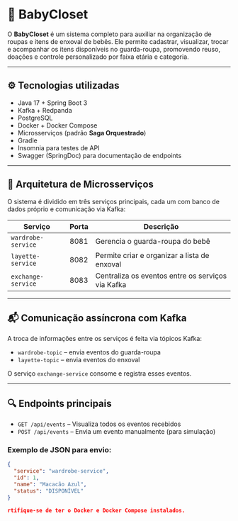 # 👶 BabyCloset

O **BabyCloset** é um sistema completo para auxiliar na organização de roupas e itens de enxoval de bebês. Ele permite cadastrar, visualizar, trocar e acompanhar os itens disponíveis no guarda-roupa, promovendo reuso, doações e controle personalizado por faixa etária e categoria.

---

## ⚙️ Tecnologias utilizadas

- Java 17 + Spring Boot 3
- Kafka + Redpanda
- PostgreSQL
- Docker + Docker Compose
- Microsserviços (padrão **Saga Orquestrado**)
- Gradle
- Insomnia para testes de API
- Swagger (SpringDoc) para documentação de endpoints

---

## 🧱 Arquitetura de Microsserviços

O sistema é dividido em três serviços principais, cada um com banco de dados próprio e comunicação via Kafka:

| Serviço | Porta | Descrição |
|--------|-------|------------|
| `wardrobe-service` | 8081 | Gerencia o guarda-roupa do bebê |
| `layette-service`  | 8082 | Permite criar e organizar a lista de enxoval |
| `exchange-service` | 8083 | Centraliza os eventos entre os serviços via Kafka |

---

## 📬 Comunicação assíncrona com Kafka

A troca de informações entre os serviços é feita via tópicos Kafka:

- `wardrobe-topic` – envia eventos do guarda-roupa
- `layette-topic` – envia eventos do enxoval

O serviço `exchange-service` consome e registra esses eventos.

---

## 🔍 Endpoints principais

- `GET /api/events` – Visualiza todos os eventos recebidos
- `POST /api/events` – Envia um evento manualmente (para simulação)

### Exemplo de JSON para envio:

```json
{
  "service": "wardrobe-service",
  "id": 1,
  "name": "Macacão Azul",
  "status": "DISPONÍVEL"
}

rtifique-se de ter o Docker e Docker Compose instalados.